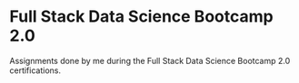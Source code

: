 # Full Stack Data Science Bootcamp 2.0
Assignments done by me during the Full Stack Data Science Bootcamp 2.0 certifications.
